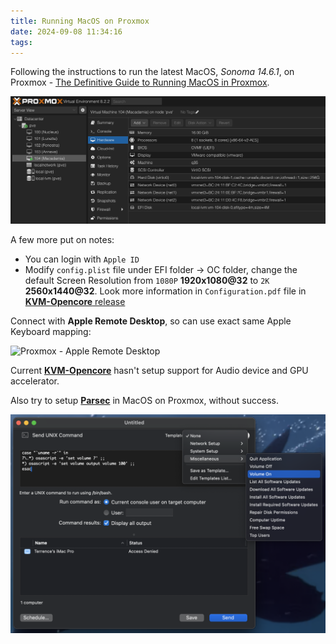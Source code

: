```yaml
---
title: Running MacOS on Proxmox
date: 2024-09-08 11:34:16
tags:
---
```


Following the instructions to run the latest MacOS, _Sonoma 14.6.1_, on Proxmox - [The Definitive Guide to Running MacOS in Proxmox](https://klabsdev.com/definitive-guide-to-running-macos-in-proxmox).

![Proxmox - MacOS](/img/Proxmox%20-%20MacOS.png "Proxmox - MacOS")

A few more put on notes:

- You can login with `Apple ID`
- Modify `config.plist` file under EFI folder -> OC folder, change the default Screen Resolution from `1080P` **1920x1080@32** to `2K` **2560x1440@32**. Look more information in `Configuration.pdf` file in [**KVM-Opencore** release](https://github.com/thenickdude/KVM-Opencore/releases)

Connect with **Apple Remote Desktop**, so can use exact same Apple Keyboard mapping:

![Proxmox - Apple Remote Desktop](/img/Proxmox%20-%20Apple%20Remote%20Desktop.png "Proxmox - Apple Remote Desktop")

Current [**KVM-Opencore**](https://github.com/thenickdude/KVM-Opencore) hasn't setup support for Audio device and GPU accelerator.

Also try to setup [**Parsec**](https://parsec.app/) in MacOS on Proxmox, without success.

![Proxmox - Parsec](/img/Proxmox%20-%20Parsec.png "Proxmox - Parsec")
